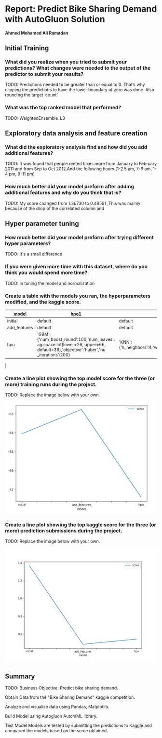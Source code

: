 # Report: Predict Bike Sharing Demand with AutoGluon Solution
#### Ahmed Mohamed Ali Ramadan

## Initial Training
### What did you realize when you tried to submit your predictions? What changes were needed to the output of the predictor to submit your results?
TODO: Predictions needed to be greater than or equal to 0. That’s why clipping the predictions to have the lower boundary of zero was done. Also rounding the target ‘count’

### What was the top ranked model that performed?
TODO: WeightedEnsemble_L3

## Exploratory data analysis and feature creation
### What did the exploratory analysis find and how did you add additional features?
TODO: It was found that people rented bikes more from January to February 2011 and from Sep to Oct 2012.And the following hours (1-2.5 am, 7-9 am, 1-4 pm, 9-11 pm)

### How much better did your model preform after adding additional features and why do you think that is?
TODO: My score changed from 1.36730 to 0.48591
      ,This was mainly because of the drop of the correlated column and

## Hyper parameter tuning
### How much better did your model preform after trying different hyper parameters?
TODO: It's a small difference

### If you were given more time with this dataset, where do you think you would spend more time?
TODO: In tuning the model and normalization

### Create a table with the models you ran, the hyperparameters modified, and the kaggle score.
|model|hpo1|hpo2|hpo3|score|
|--|--|--|--|--|
|initial|default|default|default|1.36730|
|add_features|default|default|0.48591|
|hpo|'GBM':{'num_boost_round':100,'num_leaves': ag.space.Int(lower=26, upper=66, default=36),'objective':'huber','nu _iterations':200}|'KNN':{'n_neighbors':4,'weights':'distance','algorithm':'brute'}|'XGB': {'objective':'reg:pseudohubererror','eval_metric' :'rmse' }|0.54429
|

### Create a line plot showing the top model score for the three (or more) training runs during the project.

TODO: Replace the image below with your own.

![model_train_score.png](img/model_train_score.png)

### Create a line plot showing the top kaggle score for the three (or more) prediction submissions during the project.

TODO: Replace the image below with your own.

![model_test_score.png](img/model_test_score.png)

## Summary
TODO: 
Business Objective: Predict bike sharing demand.

Obtain Data from the "Bike Sharing Demand" kaggle competition.

Analyze and visualize data using Pandas, Matplotlib.

Build Model using Autogluon AutomML library.

Test Model Models are tested by submitting the predictions to Kaggle and compared the models based on the scroe obtained.


